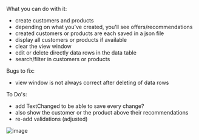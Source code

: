 What you can do with it:
- create customers and products
- depending on what you've created, you'll see offers/recommendations
- created customers or products are each saved in a json file
- display all customers or products if available
- clear the view window
- edit or delete directly data rows in the data table
- search/filter in customers or products

Bugs to fix:
- view window is not always correct after deleting of data rows

To Do's:
- add TextChanged to be able to save every change?
- also show the customer or the product above their recommendations
- re-add validations (adjusted)

![image](https://github.com/piinAy/Angebote/assets/154238234/3f068cd6-a4a8-4c4d-b0a1-623c897a8e46)
